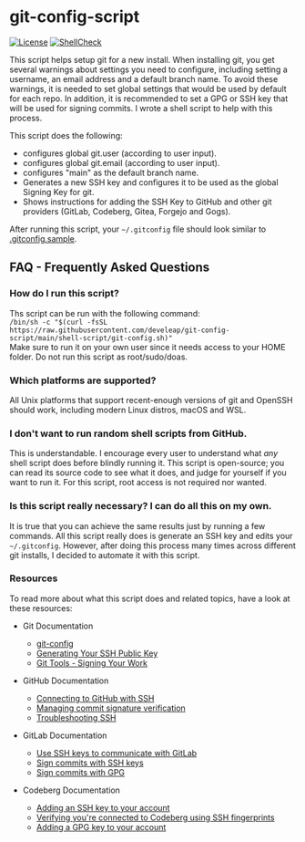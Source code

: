 # git-config-script

[![License](https://img.shields.io/badge/license-Apache--2.0-green)](https://opensource.org/license/apache2-0/)
[![ShellCheck](https://github.com/develeap/git-config-script/actions/workflows/shellcheck.yml/badge.svg)](https://github.com/develeap/git-config-script/actions/workflows/shellcheck.yml)

This script helps setup git for a new install. When installing git, you get several warnings about settings you need to configure, including setting a username, an email address and a default branch name. To avoid these warnings, it is needed to set global settings that would be used by default for each repo. In addition, it is recommended to set a GPG or SSH key that will be used for signing commits. I wrote a shell script to help with this process.

This script does the following:
  - configures global git.user (according to user input).
  - configures global git.email (according to user input).
  - configures "main" as the default branch name.
  - Generates a new SSH key and configures it to be used as the global Signing Key for git.
  - Shows instructions for adding the SSH Key to GitHub and other git providers (GitLab, Codeberg, Gitea, Forgejo and Gogs).

After running this script, your `~/.gitconfig` file should look similar to [.gitconfig.sample](https://github.com/develeap/git-config-script/blob/main/.gitconfig.sample).

## FAQ - Frequently Asked Questions
### How do I run this script?
Ths script can be run with the following command:  
`/bin/sh -c "$(curl -fsSL https://raw.githubusercontent.com/develeap/git-config-script/main/shell-script/git-config.sh)"`  
Make sure to run it on your own user since it needs access to your HOME folder. Do not run this script as root/sudo/doas.

### Which platforms are supported?
All Unix platforms that support recent-enough versions of git and OpenSSH should work, including modern Linux distros, macOS and WSL.

### I don't want to run random shell scripts from GitHub.
This is understandable. I encourage every user to understand what *any* shell script does before blindly running it. This script is open-source; you can read its source code to see what it does, and judge for yourself if you want to run it. For this script, root access is not required nor wanted.

### Is this script really necessary? I can do all this on my own.
It is true that you can achieve the same results just by running a few commands. All this script really does is generate an SSH key and edits your `~/.gitconfig`. However, after doing this process many times across different git installs, I decided to automate it with this script.


### Resources
To read more about what this script does and related topics, have a look at these resources:
  - Git Documentation
    + [git-config](https://git-scm.com/docs/git-config)
    + [Generating Your SSH Public Key](https://git-scm.com/book/en/v2/Git-on-the-Server-Generating-Your-SSH-Public-Key)
    + [Git Tools - Signing Your Work](https://git-scm.com/book/en/v2/Git-Tools-Signing-Your-Work)

  - GitHub Documentation
    + [Connecting to GitHub with SSH](https://docs.github.com/en/authentication/connecting-to-github-with-ssh)
    + [Managing commit signature verification](https://docs.github.com/en/authentication/managing-commit-signature-verification)
    + [Troubleshooting SSH](https://docs.github.com/en/authentication/troubleshooting-ssh)

  - GitLab Documentation
    + [Use SSH keys to communicate with GitLab](https://docs.gitlab.com/ee/user/ssh.html)
    + [Sign commits with SSH keys](https://docs.gitlab.com/ee/user/project/repository/ssh_signed_commits/)
    + [Sign commits with GPG](https://docs.gitlab.com/ee/user/project/repository/gpg_signed_commits/)

  - Codeberg Documentation
    + [Adding an SSH key to your account](https://docs.codeberg.org/security/ssh-key/)
    + [Verifying you're connected to Codeberg using SSH fingerprints](https://docs.codeberg.org/security/ssh-fingerprint/)
    + [Adding a GPG key to your account](https://docs.codeberg.org/security/gpg-key/)

